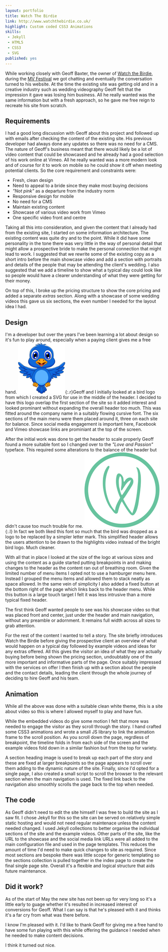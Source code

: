 ```yaml
---
layout: portfolio
title: Watch The Birdie
link: http://www.watchthebirdie.co.uk/
highlight: Custom coded CSS3 Animations
skills:
 - Jekyll
 - HTML5
 - CSS3
 - SVG
published: yes
---
```

While working closely with Geoff Baxter, the owner of [Watch the Birdie](http://www.watchthebirdie.co.uk), during the [MV Festival](/portfolio/mv-festival) we got chatting and eventually the conversation turned to his website. At the time the existing site was getting old and in a creative industry such as wedding videography Geoff felt that the impression it gave was losing him business. All he really wanted was the same information but with a fresh approach, so he gave me free reign to recreate his site from scratch.

## Requirements

I had a good long discussion with Geoff about this project and followed up with emails after checking the content of the existing site. His previous developer had always done any updates so there was no need for a CMS. The nature of Geoff's business meant that there would likely be a lot of video content that could be showcased and he already had a good selection of his work online at Vimeo. All he really wanted was a more modern look and of course for it to work on mobile so he could show it off when meeting potential clients. So the core requirement and constraints were:

 * Fresh, clean design
 * Need to appeal to a bride since they make most buying decisions
 * *"Not pink"* as a departure from the industry norm
 * Responsive design for mobile
 * No need for a CMS
 * Maintain existing content
 * Showcase of various video work from Vimeo
 * One specific video front and centre

Taking all this into consideration, and given the content that I already had from the existing site, I started on some information architecture. The existing content was quite dry and to the point. While it did have some personality in the tone there was very little in the way of personal detail that might allow a prospective bride to make the personal connection that might lead to work. I suggested that we rewrite some of the existing copy as a short intro before the main showcase video and add a section with portraits and details of the people that may be attending the client's wedding. I also suggested that we add a timeline to show what a typical day could look like so people would have a clearer understanding of what they were getting for their money.

On top of this, I broke up the pricing structure to show the core pricing and added a separate *extras* section. Along with a showcase of some wedding videos this gave us six sections, the even number I needed for the layout idea I had.

## Design

I'm a developer but over the years I've been learning a lot about design so it's fun to play around, especially when a paying client gives me a free hand. ![Watch the Birdie bird](/img/code/birdie-logo.jpg){:.r}Geoff and I initially looked at a bird logo from which I created a SVG for use in the middle of the header. I decided to have this logo overlap the first section of the site so it added interest and looked prominant without expanding the overall header too much. This was fitted around the company name in a suitably flowing cursive font. The six sections of the main menu were them placed around it, three on each site for balance. Since social media engagement is important here, Facebook and Vimeo showcase links are prominiant at the top of the screen.

After the initial work was done to get the header to scale properly Geoff found a more suitable font so I changed over to the *"Love and Passion"* typeface. This required some alterations to the balance of the header but didn't cause too much trouble for me. ![Watch the Birdie Lettermark](/img/code/birdie.svg){:.l} In fact we both liked this font so much that the bird was dropped as a logo to be replaced by a simpler letter mark. This simplified header allows the users attention to be drawn to the highlights video instead of the bright bird logo. Much cleaner.

With all that in place I looked at the size of the logo at various sizes and using the content as a guide started putting breakpoints in and making changes to the header as the content ran out of breathing room. Given the limited number of menu items I opted not to use a hamburger menu here. Instead I grouped the menu items and allowed them to stack neatly as space allowed. In the same vein of simplicity I also added a fixed button at the bottom right of the page which links back to the header menu. While this button is a large touch target I felt it was less intrusive than a more typical fixed header.

The first think Geoff wanted people to see was his showcase video so that was placed front and center, just under the header and main navigation, without any preamble or adornment. It remains full width across all sizes to grab attention.

For the rest of the content I wanted to tell a story. The site briefly introduces Watch the Birdie before giving the prospective client an overview of what would happen on a typical day followed by example videos and ideas for any extras offered. All this gives the visitor an idea of what they are actually buying before being shown the pricing section, undoubtably one of the more important and informative parts of the page. Once suitably impressed with the services on offer I then finish up with a section about the people and the contact details, leading the client through the whole journey of deciding to hire Geoff and his team.

## Animation

While all the above was done with a suitable clean white theme, this is a site about video so this is where I allowed myself to play and have fun.

While the embedded videos do give some motion I felt that more was needed to engage the visitor as they scroll through the story. I hand crafted some CSS3 animations and wrote a small JS library to link the animation frame to the scroll position. As you scroll down the page, regrdless of breakpoint, the timeline folds in from each side of the screen and the example videos fold down in a similar fashion but from the top for variety.

A section heading image is used to break up each part of the story and these are fixed at larger breakpoints so the page appears to scroll over them adding to the dynamic nature of the site. Finally, since I'd opted for a single page, I also created a small script to scroll the browser to the relevant section when the main navigation is used. The fixed link back to the navigation also smoothly scrolls the page back to the top when needed.

## The code

As Geoff didn't need to edit the site himself I was free to build the site as I saw fit. I chose Jekyll for this so the site can be served on relatively simple static hosting and would not need regular maintenace unless the content needed changed. I used Jekyll collections to better organise the individual sections of the site and the example videos. Other parts of the site, like the URL to the showcase and the social media link URLs were all added to the main configuration file and used in the page templates. This reduces the amount of time I'd need to make quick changes to site as required. Since most sections are bespoke there was little scope for generic templating so the sections collection is pulled together in the index page to create the final single page site. Overall it's a flexible and logical structure that aids future maintenance.

## Did it work?

As of the start of May the new site has not been up for very long so it's a little early to guage whether it's resulted in increased interest of conversions for Geoff. What I can say is that he's pleased with it and thinks it's a far cry from what was there before.

I know I'm pleased with it. I'd like to thank Geoff for giving me a free hand to have some fun playing with this while offering the guidance I needed when he needed to make content decisions.

I think it turned out nice.
